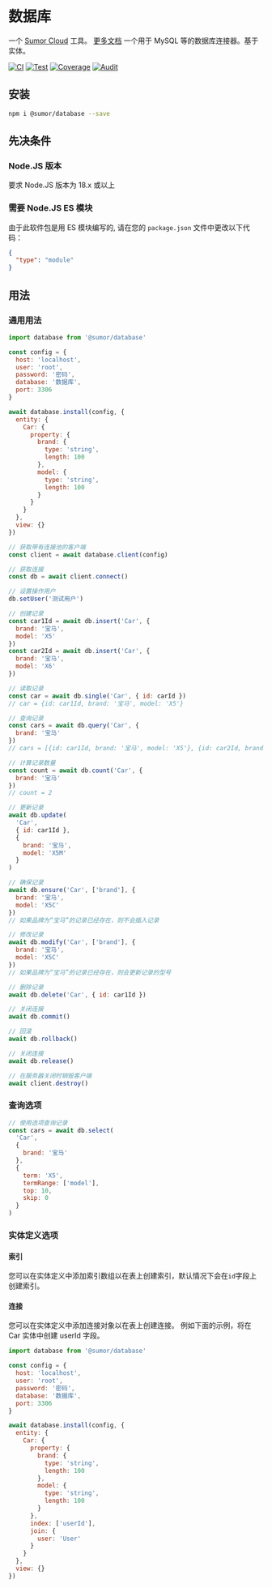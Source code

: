 # 数据库

一个 [Sumor Cloud](https://sumor.cloud) 工具。
[更多文档](https://sumor.cloud/database)
一个用于 MySQL 等的数据库连接器。基于实体。

[![CI](https://github.com/sumor-cloud/database/actions/workflows/ci.yml/badge.svg)](https://github.com/sumor-cloud/database/actions/workflows/ci.yml)
[![Test](https://github.com/sumor-cloud/database/actions/workflows/ut.yml/badge.svg)](https://github.com/sumor-cloud/database/actions/workflows/ut.yml)
[![Coverage](https://github.com/sumor-cloud/database/actions/workflows/coverage.yml/badge.svg)](https://github.com/sumor-cloud/database/actions/workflows/coverage.yml)
[![Audit](https://github.com/sumor-cloud/database/actions/workflows/audit.yml/badge.svg)](https://github.com/sumor-cloud/database/actions/workflows/audit.yml)

## 安装

```bash
npm i @sumor/database --save
```

## 先决条件

### Node.JS 版本

要求 Node.JS 版本为 18.x 或以上

### 需要 Node.JS ES 模块

由于此软件包是用 ES 模块编写的,
请在您的 `package.json` 文件中更改以下代码：

```json
{
  "type": "module"
}
```

## 用法

### 通用用法

```js
import database from '@sumor/database'

const config = {
  host: 'localhost',
  user: 'root',
  password: '密码',
  database: '数据库',
  port: 3306
}

await database.install(config, {
  entity: {
    Car: {
      property: {
        brand: {
          type: 'string',
          length: 100
        },
        model: {
          type: 'string',
          length: 100
        }
      }
    }
  },
  view: {}
})

// 获取带有连接池的客户端
const client = await database.client(config)

// 获取连接
const db = await client.connect()

// 设置操作用户
db.setUser('测试用户')

// 创建记录
const car1Id = await db.insert('Car', {
  brand: '宝马',
  model: 'X5'
})
const car2Id = await db.insert('Car', {
  brand: '宝马',
  model: 'X6'
})

// 读取记录
const car = await db.single('Car', { id: carId })
// car = {id: car1Id, brand: '宝马', model: 'X5'}

// 查询记录
const cars = await db.query('Car', {
  brand: '宝马'
})
// cars = [{id: car1Id, brand: '宝马', model: 'X5'}, {id: car2Id, brand: '宝马', model: 'X6'}]

// 计算记录数量
const count = await db.count('Car', {
  brand: '宝马'
})
// count = 2

// 更新记录
await db.update(
  'Car',
  { id: car1Id },
  {
    brand: '宝马',
    model: 'X5M'
  }
)

// 确保记录
await db.ensure('Car', ['brand'], {
  brand: '宝马',
  model: 'X5C'
})
// 如果品牌为“宝马”的记录已经存在，则不会插入记录

// 修改记录
await db.modify('Car', ['brand'], {
  brand: '宝马',
  model: 'X5C'
})
// 如果品牌为“宝马”的记录已经存在，则会更新记录的型号

// 删除记录
await db.delete('Car', { id: car1Id })

// 关闭连接
await db.commit()

// 回滚
await db.rollback()

// 关闭连接
await db.release()

// 在服务器关闭时销毁客户端
await client.destroy()
```

### 查询选项

```js
// 使用选项查询记录
const cars = await db.select(
  'Car',
  {
    brand: '宝马'
  },
  {
    term: 'X5',
    termRange: ['model'],
    top: 10,
    skip: 0
  }
)
```

### 实体定义选项

#### 索引

您可以在实体定义中添加索引数组以在表上创建索引，默认情况下会在`id`字段上创建索引。

#### 连接

您可以在实体定义中添加连接对象以在表上创建连接。
例如下面的示例，将在 Car 实体中创建 userId 字段。

```js
import database from '@sumor/database'

const config = {
  host: 'localhost',
  user: 'root',
  password: '密码',
  database: '数据库',
  port: 3306
}

await database.install(config, {
  entity: {
    Car: {
      property: {
        brand: {
          type: 'string',
          length: 100
        },
        model: {
          type: 'string',
          length: 100
        }
      },
      index: ['userId'],
      join: {
        user: 'User'
      }
    }
  },
  view: {}
})
```
